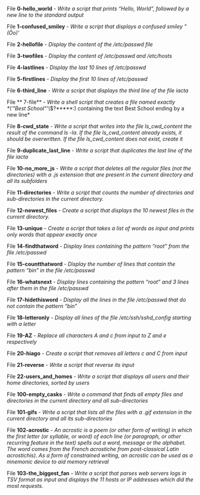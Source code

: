 File **0-hello_world** - *Write a script that prints “Hello, World”, followed by a new line to the standard output*

File **1-confused_smiley** - *Write a script that displays a confused smiley "(Ôo)'*

File **2-hellofile** - *Display the content of the /etc/passwd file*

File **3-twofiles** - *Display the content of /etc/passwd and /etc/hosts*

File **4-lastlines** - *Display the last 10 lines of /etc/passwd*

File **5-firstlines** - *Display the first 10 lines of /etc/passwd*

File **6-third_line** - *Write a script that displays the third line of the file iacta*

File ** 7-file** - *Write a shell script that creates a file named exactly \*\\'"Best School"\'\\*$\?\*\*\*\*\*:) containing the text Best School ending by a new line*

File **8-cwd_state** - *Write a script that writes into the file ls_cwd_content the result of the command ls -la. If the file ls_cwd_content already exists, it should be overwritten. If the file ls_cwd_content does not exist, create it*

File **9-duplicate_last_line** - *Write a script that duplicates the last line of the file iacta*

File **10-no_more_js** - *Write a script that deletes all the regular files (not the directories) with a .js extension that are present in the current directory and all its subfolders*

File **11-directories** - *Write a script that counts the number of directories and sub-directories in the current directory.*

File **12-newest_files** - *Create a script that displays the 10 newest files in the current directory.*

File **13-unique**  - *Create a script that takes a list of words as input and prints only words that appear exactly once*

File **14-findthatword** - *Display lines containing the pattern “root” from the file /etc/passwd*

File **15-countthatword** - *Display the number of lines that contain the pattern “bin” in the file /etc/passwd*

File **16-whatsnext** - *Display lines containing the pattern “root” and 3 lines after them in the file /etc/passwd*

File **17-hidethisword** - *Display all the lines in the file /etc/passwd that do not contain the pattern “bin”*

File **18-letteronly** - *Display all lines of the file /etc/ssh/sshd_config starting with a letter*

File **19-AZ** - *Replace all characters A and c from input to Z and e respectively*

File **20-hiago** - *Create a script that removes all letters c and C from input*

File **21-reverse** - *Write a script that reverse its input*

File **22-users_and_homes** - *Write a script that displays all users and their home directories, sorted by users*

File **100-empty_casks** - *Write a command that finds all empty files and directories in the current directory and all sub-directories*

File **101-gifs** - *Write a script that lists all the files with a .gif extension in the current directory and all its sub-directories*

File **102-acrostic** - *An acrostic is a poem (or other form of writing) in which the first letter (or syllable, or word) of each line (or paragraph, or other recurring feature in the text) spells out a word, message or the alphabet. The word comes from the French acrostiche from post-classical Latin acrostichis). As a form of constrained writing, an acrostic can be used as a mnemonic device to aid memory retrieval*

File **103-the_biggest_fan** - *Write a script that parses web servers logs in TSV format as input and displays the 11 hosts or IP addresses which did the most requests.*
